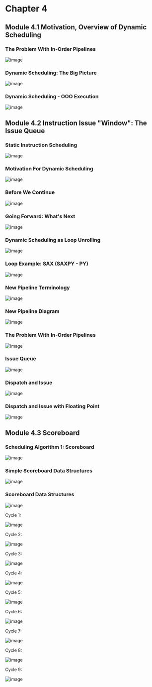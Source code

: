 # Chapter 4

## Module 4.1 Motivation, Overview of Dynamic Scheduling

### The Problem With In-Order Pipelines
![image](https://github.com/user-attachments/assets/45002796-99c1-450f-abe7-ca5bef082fee)

### Dynamic Scheduling: The Big Picture
![image](https://github.com/user-attachments/assets/08c68665-6595-4b8c-a711-e26f64dc7260)

### Dynamic Scheduling - OOO Execution
![image](https://github.com/user-attachments/assets/56cc420b-983c-43dc-90c3-29fe79731da0)

## Module 4.2 Instruction Issue "Window": The Issue Queue

### Static Instruction Scheduling
![image](https://github.com/user-attachments/assets/6dd9c803-c39c-4844-8305-e8e716292d33)

### Motivation For Dynamic Scheduling
![image](https://github.com/user-attachments/assets/cfefe54a-4e5a-48aa-9e39-c20462f5673a)

### Before We Continue
![image](https://github.com/user-attachments/assets/00e8e364-9ecb-4700-b1e7-03f022cd96bb)

### Going Forward: What's Next
![image](https://github.com/user-attachments/assets/ed6927b3-8611-4eb7-8f67-e8ba84cbcac3)

### Dynamic Scheduling as Loop Unrolling
![image](https://github.com/user-attachments/assets/1e0be6e6-c606-427d-a31f-ef64c06fb25e)

### Loop Example: SAX (SAXPY - PY)
![image](https://github.com/user-attachments/assets/d0c5a183-c089-493c-97d1-6a7689e9d2fe)

### New Pipeline Terminology
![image](https://github.com/user-attachments/assets/a5762d8b-14d3-48f2-ab20-fd1603993261)

### New Pipeline Diagram
![image](https://github.com/user-attachments/assets/f53ecb9d-bc1b-4601-a3f6-0af9f1d5f6b7)

### The Problem With In-Order Pipelines
![image](https://github.com/user-attachments/assets/d01dc734-4377-423e-b481-ea0f7bcefd72)

### Issue Queue
![image](https://github.com/user-attachments/assets/9248d239-1696-42a4-8947-34e4b7a65228)

### Dispatch and Issue
![image](https://github.com/user-attachments/assets/fb540fa9-648b-4fa1-951a-390974445ef4)

### Dispatch and Issue with Floating Point
![image](https://github.com/user-attachments/assets/cf8077b2-8c30-4056-bd1a-1b1b8592a7ba)

## Module 4.3 Scoreboard

### Scheduling Algorithm 1: Scoreboard
![image](https://github.com/user-attachments/assets/cb18ea7e-f94d-48b5-9284-4d60f00e9046)

### Simple Scoreboard Data Structures
![image](https://github.com/user-attachments/assets/7808e560-72a9-4825-a634-7ec8eda30522)

### Scoreboard Data Structures
![image](https://github.com/user-attachments/assets/b91e36ce-5c55-47dc-9f01-a0db28baca05)

Cycle 1:

![image](https://github.com/user-attachments/assets/7d76857a-b864-4161-9959-5535457a0900)

Cycle 2:

![image](https://github.com/user-attachments/assets/30aeb42d-806a-42f9-927d-16ab0aa89764)

Cycle 3:

![image](https://github.com/user-attachments/assets/5a69004e-1b1d-4bde-bc1e-38f2fc8a2c19)

Cycle 4:

![image](https://github.com/user-attachments/assets/8d978d82-2025-459d-b8bc-b742fd3f5b40)

Cycle 5:

![image](https://github.com/user-attachments/assets/72a81c20-043d-4265-8a6f-22ed700e1eec)

Cycle 6:

![image](https://github.com/user-attachments/assets/c3d59617-4fab-409f-8f09-dbe931b23dac)

Cycle 7:

![image](https://github.com/user-attachments/assets/77f54520-c46f-411d-952e-907a817b64ba)

Cycle 8:

![image](https://github.com/user-attachments/assets/30bd812f-14ec-40ed-930e-9a8e8a764104)

Cycle 9:

![image](https://github.com/user-attachments/assets/77f76600-ab36-415d-87b2-54ac1ad89108)
